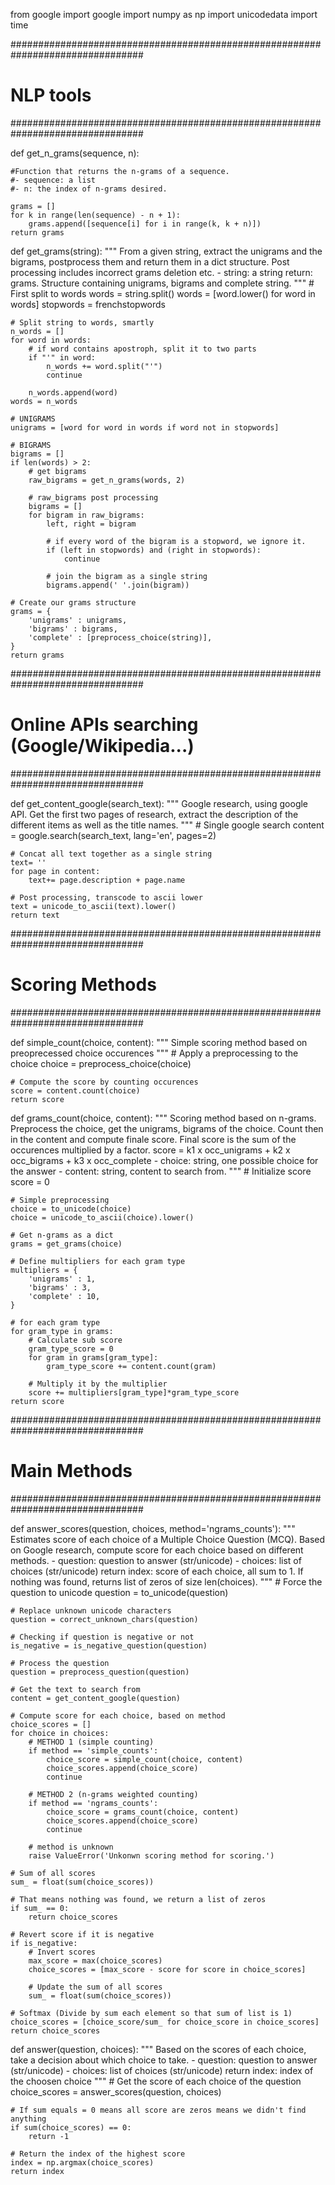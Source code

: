 from google import google
import numpy as np
import unicodedata
import time


################################################################################
# NLP tools
################################################################################

def get_n_grams(sequence, n):
    
    #Function that returns the n-grams of a sequence.
    #- sequence: a list
    #- n: the index of n-grams desired.
    
    grams = []
    for k in range(len(sequence) - n + 1):
        grams.append([sequence[i] for i in range(k, k + n)])
    return grams

def get_grams(string):
    """
    From a given string, extract the unigrams and the bigrams, postprocess them
    and return them in a dict structure.
    Post processing includes incorrect grams deletion etc.
    - string: a string
    return: grams. Structure containing unigrams, bigrams and complete string.
    """
    # First split to words
    words = string.split()
    words = [word.lower() for word in words]
    stopwords = frenchstopwords

    # Split string to words, smartly
    n_words = []
    for word in words:
        # if word contains apostroph, split it to two parts
        if "'" in word:
            n_words += word.split("'")
            continue

        n_words.append(word)
    words = n_words

    # UNIGRAMS
    unigrams = [word for word in words if word not in stopwords]

    # BIGRAMS
    bigrams = []
    if len(words) > 2:
        # get bigrams
        raw_bigrams = get_n_grams(words, 2)

        # raw_bigrams post processing
        bigrams = []
        for bigram in raw_bigrams:
            left, right = bigram

            # if every word of the bigram is a stopword, we ignore it.
            if (left in stopwords) and (right in stopwords):
                continue

            # join the bigram as a single string
            bigrams.append(' '.join(bigram))

    # Create our grams structure
    grams = {
        'unigrams' : unigrams,
        'bigrams' : bigrams,
        'complete' : [preprocess_choice(string)],
    }
    return grams


################################################################################
# Online APIs searching (Google/Wikipedia...)
################################################################################

def get_content_google(search_text):
    """
    Google research, using google API. Get the first two pages of research,
    extract the description of the different items as well as the title names.
    """
    # Single google search
    content = google.search(search_text, lang='en', pages=2)

    # Concat all text together as a single string
    text= ''
    for page in content:
        text+= page.description + page.name

    # Post processing, transcode to ascii lower
    text = unicode_to_ascii(text).lower()
    return text


################################################################################
# Scoring Methods
################################################################################

def simple_count(choice, content):
    """
    Simple scoring method based on preoprecessed choice occurences
    """
    # Apply a preprocessing to the choice
    choice = preprocess_choice(choice)

    # Compute the score by counting occurences
    score = content.count(choice)
    return score

def grams_count(choice, content):
    """
    Scoring method based on n-grams. Preprocess the choice, get the unigrams,
    bigrams of the choice. Count then in the content and compute finale score.
    Final score is the sum of the occurences multiplied by a factor.
    score = k1 x occ_unigrams + k2 x occ_bigrams + k3 x occ_complete
    - choice: string, one possible choice for the answer
    - content: string, content to search from.
    """
    # Initialize score
    score = 0

    # Simple preprocessing
    choice = to_unicode(choice)
    choice = unicode_to_ascii(choice).lower()

    # Get n-grams as a dict
    grams = get_grams(choice)

    # Define multipliers for each gram type
    multipliers = {
        'unigrams' : 1,
        'bigrams' : 3,
        'complete' : 10,
    }

    # for each gram type
    for gram_type in grams:
        # Calculate sub score
        gram_type_score = 0
        for gram in grams[gram_type]:
            gram_type_score += content.count(gram)

        # Multiply it by the multiplier
        score += multipliers[gram_type]*gram_type_score
    return score


################################################################################
# Main Methods
################################################################################

def answer_scores(question, choices, method='ngrams_counts'):
    """
    Estimates score of each choice of a Multiple Choice Question (MCQ).
    Based on Google research, compute score for each choice based on different
    methods.
    - question: question to answer (str/unicode)
    - choices: list of choices (str/unicode)
    return index: score of each choice, all sum to 1. If nothing was found,
    returns list of zeros of size len(choices).
    """
    # Force the question to unicode
    question = to_unicode(question)

    # Replace unknown unicode characters
    question = correct_unknown_chars(question)

    # Checking if question is negative or not
    is_negative = is_negative_question(question)

    # Process the question
    question = preprocess_question(question)

    # Get the text to search from
    content = get_content_google(question)

    # Compute score for each choice, based on method
    choice_scores = []
    for choice in choices:
        # METHOD 1 (simple counting)
        if method == 'simple_counts':
            choice_score = simple_count(choice, content)
            choice_scores.append(choice_score)
            continue

        # METHOD 2 (n-grams weighted counting)
        if method == 'ngrams_counts':
            choice_score = grams_count(choice, content)
            choice_scores.append(choice_score)
            continue

        # method is unknown
        raise ValueError('Unkonwn scoring method for scoring.')

    # Sum of all scores
    sum_ = float(sum(choice_scores))

    # That means nothing was found, we return a list of zeros
    if sum_ == 0:
        return choice_scores

    # Revert score if it is negative
    if is_negative:
        # Invert scores
        max_score = max(choice_scores)
        choice_scores = [max_score - score for score in choice_scores]

        # Update the sum of all scores
        sum_ = float(sum(choice_scores))

    # Softmax (Divide by sum each element so that sum of list is 1)
    choice_scores = [choice_score/sum_ for choice_score in choice_scores]
    return choice_scores

def answer(question, choices):
    """
    Based on the scores of each choice, take a decision about which choice to
    take.
    - question: question to answer (str/unicode)
    - choices: list of choices (str/unicode)
    return index: index of the choosen choice
    """
    # Get the score of each choice of the question
    choice_scores = answer_scores(question, choices)

    # If sum equals = 0 means all score are zeros means we didn't find anything
    if sum(choice_scores) == 0:
        return -1

    # Return the index of the highest score
    index = np.argmax(choice_scores)
    return index
